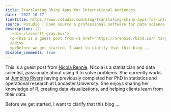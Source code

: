 ```yaml
---
title: Translating Shiny Apps for International Audiences
date: '2022-10-17'
linkTitle: https://www.rstudio.com/blog/translating-shiny-apps-for-international-audiences/
source: RStudio | Open source & professional software for data science teams on RStudio
description: |2-
   <div class="lt-gray-box">
  <p>This is a guest post from <a href="https://nrennie.rbind.io/" target = "_blank">Nicola Rennie</a>. Nicola is a statistician and data scientist, passionate about using R to solve problems. She currently works at <a href="https://www.jumpingrivers.com/" target = "_blank">Jumping Rivers</a> having previously completed her PhD in statistics and operational research at Lancaster University. She enjoys sharing her knowledge of R, creating data visualizations, and helping clients learn from their data.</p>
  </div>
  <p>Before we get started, I want to clarify that this blog ...
disable_comments: true
---
```

 <div class="lt-gray-box">
<p>This is a guest post from <a href="https://nrennie.rbind.io/" target = "_blank">Nicola Rennie</a>. Nicola is a statistician and data scientist, passionate about using R to solve problems. She currently works at <a href="https://www.jumpingrivers.com/" target = "_blank">Jumping Rivers</a> having previously completed her PhD in statistics and operational research at Lancaster University. She enjoys sharing her knowledge of R, creating data visualizations, and helping clients learn from their data.</p>
</div>
<p>Before we get started, I want to clarify that this blog ...